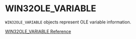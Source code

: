 # WIN32OLE_VARIABLE

`WIN32OLE_VARIABLE` objects represent OLE variable information.

[WIN32OLE_VARIABLE Reference](https://ruby-doc.org/stdlib-2.5.0/libdoc/win32ole/rdoc/WIN32OLE_VARIABLE.html)